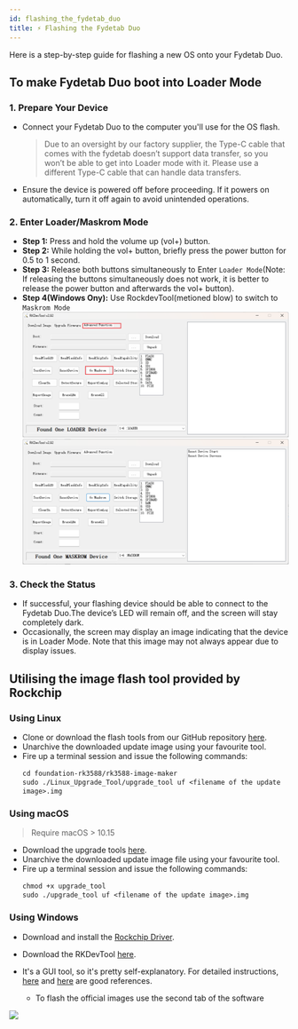 ```yaml
---
id: flashing_the_fydetab_duo
title: ⚡️ Flashing the Fydetab Duo
---
```


Here is a step-by-step guide for flashing a new OS onto your Fydetab Duo.

## To make Fydetab Duo boot into Loader Mode

### 1. Prepare Your Device

- Connect your Fydetab Duo to the computer you'll use for the OS flash.
  >Due to an oversight by our factory supplier, the Type-C cable that comes with the fydetab doesn’t support data transfer, so you won’t be able to get into Loader mode with it. Please use a different Type-C cable that can handle data transfers.
- Ensure the device is powered off before proceeding. If it powers on automatically, turn it off again to avoid unintended operations.

### 2. Enter Loader/Maskrom Mode

- **Step 1:** Press and hold the volume up (vol+) button.
- **Step 2:** While holding the vol+ button, briefly press the power button for 0.5 to 1 second.
- **Step 3:** Release both buttons simultaneously to Enter `Loader Mode`(Note: If releasing the buttons simultaneously does not work, it is better to release the power button and afterwards the vol+ button).
- **Step 4(Windows Ony):** Use RockdevTool(metioned blow) to switch to `Maskrom Mode`
![](/img/go_maskrom_mode.png)
![](/img/maskrom_mode_in_rockdev.png)


### 3. Check the Status

- If successful, your flashing device should be able to connect to the Fydetab Duo.The device’s LED will remain off, and the screen will stay completely dark.
- Occasionally, the screen may display an image indicating that the device is in Loader Mode. Note that this image may not always appear due to display issues.

## Utilising the image flash tool provided by Rockchip

### Using Linux

- Clone or download the flash tools from our GitHub repository [here](https://github.com/openFyde/foundation-rk3588/tree/main/rk3588-image-maker).
- Unarchive the downloaded update image using your favourite tool.
- Fire up a terminal session and issue the following commands:
  ```
  cd foundation-rk3588/rk3588-image-maker
  sudo ./Linux_Upgrade_Tool/upgrade_tool uf <filename of the update image>.img
    ```


### Using macOS

> Require macOS > 10.15
- Download the upgrade tools [here](https://download.fydeos.io/utils/upgrade_tool_v2.3_mac.zip).
- Unarchive the downloaded update image file using your favourite tool.
- Fire up a terminal session and issue the following commands:
  ```
  chmod +x upgrade_tool
  sudo ./upgrade_tool uf <filename of the update image>.img
  ```

### Using Windows

- Download and install the [Rockchip Driver](https://dl.radxa.com/tools/windows/DriverAssitant_v5.0.zip).
- Download the RKDevTool [here](https://download.fydeos.io/utils/windows_RKDevTool_Release_v2.92.zip).
- It's a GUI tool, so it's pretty self-explanatory. For detailed instructions, [here](https://wiki.radxa.com/Android/android_tool) and [here](https://opensource.rock-chips.com/wiki_AndroidTool) are good references.
  
  - To flash the official images use the second tab of the software

![](/img/flashing_official_imges_windows.png)
